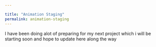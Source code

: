 ```yaml
---

title: "Animation Staging"
permalink: animation-staging
---
```


I have been doing alot of preparing for my next project which i will be starting soon and hope to update here along the way
